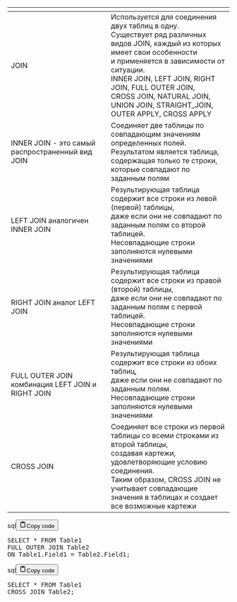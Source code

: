 <table>
<thead>
<tr>
<th></th>
<th></th>
</tr>
</thead>
<tbody>
<tr>
<td>JOIN</td>
<td>Используется для соединения двух таблиц в одну.<br>Существует ряд различных видов JOIN, каждый из которых имеет свои особенности<br>и применяется в зависимости от ситуации.<br>INNER JOIN, LEFT JOIN, RIGHT JOIN, FULL OUTER JOIN,<br>CROSS JOIN, NATURAL JOIN, UNION JOIN, STRAIGHT_JOIN, OUTER APPLY, CROSS APPLY</td>
</tr>
<tr>
<td>INNER JOIN - это самый распространенный вид JOIN</td>
<td>Соединяет две таблицы по совпадающим значениям определенных полей.<br>Результатом является таблица, содержащая только те строки,<br>которые совпадают по заданным полям</td>
</tr>
<tr>
<td>LEFT JOIN аналогичен INNER JOIN</td>
<td>Результирующая таблица содержит все строки из левой (первой) таблицы,<br>даже если они не совпадают по заданным полям со второй таблицей.<br>Несовпадающие строки заполняются нулевыми значениями</td>
</tr>
<tr>
<td>RIGHT JOIN аналог LEFT JOIN</td>
<td>Результирующая таблица содержит все строки из правой (второй) таблицы,<br>даже если они не совпадают по заданным полям с первой таблицей.<br>Несовпадающие строки заполняются нулевыми значениями</td>
</tr>
<tr>
<td>FULL OUTER JOIN комбинация LEFT JOIN и RIGHT JOIN</td>
<td>Результирующая таблица содержит все строки из обоих таблиц,<br>даже если они не совпадают по заданным полям.<br>Несовпадающие строки заполняются нулевыми значениями</td>
</tr>
<tr>
<td>CROSS JOIN</td>
<td>Cоединяет все строки из первой таблицы со всеми строками из второй таблицы,<br>создавая картежи, удовлетворяющие условию соединения.<br>Таким образом, CROSS JOIN не учитывает совпадающие<br>значения в таблицах и создает все возможные картежи</td>
</tr>
</tbody>
</table>
<div class="code_element"><div class="lang_line"><text>sql</text><button class="copy_code_button" onclick="CopyCode(this)"><svg style="width: 1.2em;height: 1.2em;" aria-hidden="true" xmlns="http://www.w3.org/2000/svg" fill="none" viewBox="0 0 24 24"><path stroke="currentColor" stroke-linecap="round" stroke-linejoin="round" stroke-width="2" d="M15 4h3a1 1 0 0 1 1 1v15a1 1 0 0 1-1 1H6a1 1 0 0 1-1-1V5a1 1 0 0 1 1-1h3m0 3h6m-5-4v4h4V3h-4Z"/></svg><text>Copy code</text></button></div><div class="code language-sql"><div class="highlight"><pre><span></span><span class="k">SELECT</span><span class="w"> </span><span class="o">*</span><span class="w"> </span><span class="k">FROM</span><span class="w"> </span><span class="n">Table1</span>
<span class="k">FULL</span><span class="w"> </span><span class="k">OUTER</span><span class="w"> </span><span class="k">JOIN</span><span class="w"> </span><span class="n">Table2</span>
<span class="k">ON</span><span class="w"> </span><span class="n">Table1</span><span class="p">.</span><span class="n">Field1</span><span class="w"> </span><span class="o">=</span><span class="w"> </span><span class="n">Table2</span><span class="p">.</span><span class="n">Field1</span><span class="p">;</span>
</pre></div></div></div>

<div class="code_element"><div class="lang_line"><text>sql</text><button class="copy_code_button" onclick="CopyCode(this)"><svg style="width: 1.2em;height: 1.2em;" aria-hidden="true" xmlns="http://www.w3.org/2000/svg" fill="none" viewBox="0 0 24 24"><path stroke="currentColor" stroke-linecap="round" stroke-linejoin="round" stroke-width="2" d="M15 4h3a1 1 0 0 1 1 1v15a1 1 0 0 1-1 1H6a1 1 0 0 1-1-1V5a1 1 0 0 1 1-1h3m0 3h6m-5-4v4h4V3h-4Z"/></svg><text>Copy code</text></button></div><div class="code language-sql"><div class="highlight"><pre><span></span><span class="k">SELECT</span><span class="w"> </span><span class="o">*</span><span class="w"> </span><span class="k">FROM</span><span class="w"> </span><span class="n">Table1</span>
<span class="k">CROSS</span><span class="w"> </span><span class="k">JOIN</span><span class="w"> </span><span class="n">Table2</span><span class="p">;</span>
</pre></div></div></div>